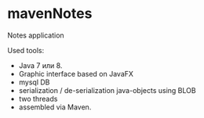 # mavenNotes

Notes application

Used tools:
* Java 7 или 8.
* Graphic interface based on JavaFX
* mysql DB 
* serialization / de-serialization java-objects using BLOB
* two threads
* assembled via Maven.
